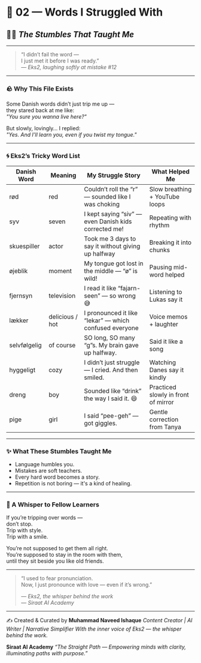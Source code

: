 # 💫 02 — Words I Struggled With  
## 🤷‍♂️ *The Stumbles That Taught Me*

---

> “I didn’t fail the word —  
> I just met it before I was ready.”  
> — *Eks2, laughing softly at mistake #12*

---

### 🪨 Why This File Exists  
Some Danish words didn’t just trip me up —  
they stared back at me like:  
*"You sure you wanna live here?"*

But slowly, lovingly… I replied:  
*"Yes. And I’ll learn you, even if you twist my tongue."*

---

### 🌀 Eks2’s Tricky Word List

| Danish Word     | Meaning         | My Struggle Story                                 | What Helped Me        |
|------------------|------------------|----------------------------------------------------|------------------------|
| rød              | red              | Couldn’t roll the “r” — sounded like I was choking | Slow breathing + YouTube loops |
| syv              | seven            | I kept saying “siv” — even Danish kids corrected me! | Repeating with rhythm |
| skuespiller      | actor            | Took me 3 days to say it without giving up halfway | Breaking it into chunks |
| øjeblik          | moment           | My tongue got lost in the middle — “ø” is wild!     | Pausing mid-word helped |
| fjernsyn         | television       | I read it like “fajarn-seen” — so wrong 😅           | Listening to Lukas say it |
| lækker           | delicious / hot  | I pronounced it like “lekar” — which confused everyone | Voice memos + laughter |
| selvfølgelig     | of course        | SO long, SO many “g”s. My brain gave up halfway.    | Said it like a song |
| hyggeligt        | cozy             | I didn’t just struggle — I cried. And then smiled. | Watching Danes say it kindly |
| dreng            | boy              | Sounded like “drink” the way I said it. 😄           | Practiced slowly in front of mirror |
| pige             | girl             | I said “pee-geh” — got giggles.                     | Gentle correction from Tanya |

---

### ✨ What These Stumbles Taught Me

- Language humbles you.  
- Mistakes are soft teachers.  
- Every hard word becomes a story.  
- Repetition is not boring — it's a kind of healing.  

---

### 💌 A Whisper to Fellow Learners

If you’re tripping over words —  
don’t stop.  
Trip with style.  
Trip with a smile.

You’re not supposed to get them all right.  
You’re supposed to stay in the room with them,  
until they sit beside you like old friends.

---

> “I used to fear pronunciation.  
> Now, I just pronounce with love — even if it’s wrong.”  
>  
> — *Eks2, the whisper behind the work*  
> — *Siraat AI Academy*

---
✍️ Created & Curated by
**Muhammad Naveed Ishaque**
*Content Creator | AI Writer | Narrative Simplifier*
*With the inner voice of Eks2 — the whisper behind the work.*

**Siraat AI Academy**
*“The Straight Path — Empowering minds with clarity, illuminating paths with purpose.”*
